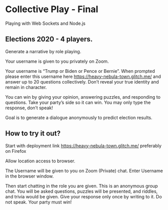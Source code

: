 # Collective Play - Final
Playing with Web Sockets and Node.js

## Elections 2020 - 4 players.

Generate a narrative by role playing.

Your username is given to you privately on Zoom.

Your username is “Trump or Biden or Pence or Bernie”. When prompted please enter this username here  https://heavy-nebula-town.glitch.me/ and answer up to 20 questions collectively. Don’t reveal your true identity and remain in character.

You can win by giving your opinion, answering puzzles, and responding to questions. Take your party’s side so it can win. You may only type the response, don’t speak!

Goal is to generate a dialogue anonymously to predict election results.

## How to try it out?

Start with deployment link https://heavy-nebula-town.glitch.me/ preferably on Firefox

Allow location access to browser.

The Username will be given to you on Zoom (Private) chat. Enter Username in the browser window.

Then start chatting in the role you are given. This is an anonymous group chat. You will be asked questions, puzzles will be presented, and riddles, and trivia would be given. Give your response only once by writing to it. Do not speak. Your party must win!


